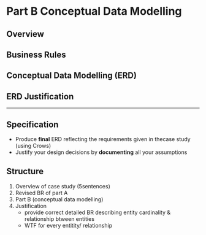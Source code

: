 # Part B Conceptual Data Modelling

## Overview

## Business Rules

## Conceptual Data Modelling (ERD)

## ERD Justification

---

## Specification

- Produce **final** ERD reflecting the requirements given in thecase study (using Crows)
- Justify your design decisions by **documenting** all your assumptions

## Structure

1. Overview of case study (5sentences)
2. Revised BR of part A
3. Part B (conceptual data modelling)
4. Justification
   - provide correct detailed BR describing entity cardinality & relationship btween entities
   - WTF for every entitity/ relationship
